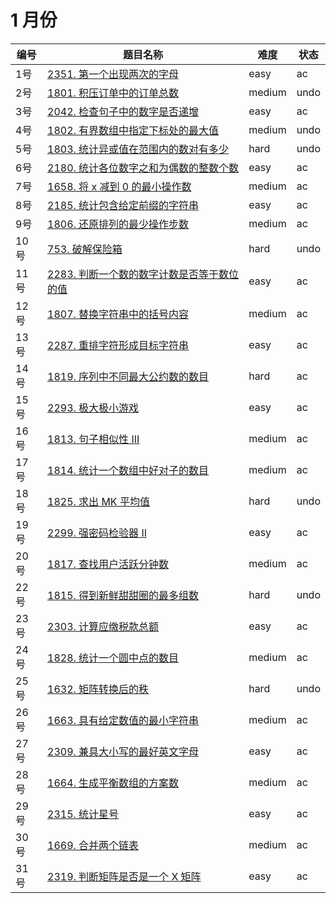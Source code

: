 # 1 月份

**编号**|**题目名称**|**难度**|**状态**
--------|------------|--------|--------
1号|[2351. 第一个出现两次的字母](./第1题%202351.%20第一个出现两次的字母)|easy|ac
2号|[1801. 积压订单中的订单总数](./第2题%201801.%20积压订单中的订单总数母)|medium|undo
3号|[2042. 检查句子中的数字是否递增](./第3题%202042.%20检查句子中的数字是否递增)|easy|ac
4号|[1802. 有界数组中指定下标处的最大值](./第4题%201802.%20有界数组中指定下标处的最大值)|medium|undo
5号|[1803. 统计异或值在范围内的数对有多少](./第5题%201803.%20统计异或值在范围内的数对有多少)|hard|undo
6号|[2180. 统计各位数字之和为偶数的整数个数](./第6题%202180.%20统计各位数字之和为偶数的整数个数)|easy|ac
7号|[1658. 将 x 减到 0 的最小操作数](./1%20月份/第7题%201658.%20将%20x%20减到%200%20的最小操作数)|medium|ac
8号|[2185. 统计包含给定前缀的字符串](./第8题%202185.%20统计包含给定前缀的字符串)|easy|ac
9号|[1806. 还原排列的最少操作步数](./第9题%201806.%20还原排列的最少操作步数)|medium|ac
10号|[753. 破解保险箱](./第10题%20753.%20破解保险箱)|hard|undo
11号|[2283. 判断一个数的数字计数是否等于数位的值](./第11题%202283.%20判断一个数的数字计数是否等于数位的值)|easy|ac
12号|[1807. 替换字符串中的括号内容](./第12题%201807.%20替换字符串中的括号内容)|medium|ac
13号|[2287. 重排字符形成目标字符串](./第13题%202287.%20重排字符形成目标字符串)|easy|ac
14号|[1819. 序列中不同最大公约数的数目](./第14题%201819.%20序列中不同最大公约数的数目)|hard|ac
15号|[2293. 极大极小游戏](./第15题%202293.%20极大极小游戏)|easy|ac
16号|[1813. 句子相似性 III](./第16题%201813.%20句子相似性%20III)|medium|ac
17号|[1814. 统计一个数组中好对子的数目](./第17题%201814.%20统计一个数组中好对子的数目)|medium|ac
18号|[1825. 求出 MK 平均值](./第18题%201825.%20求出%20MK%20平均值)|hard|undo
19号|[2299. 强密码检验器 II](./第19题%202299.%20强密码检验器%20II)|easy|ac
20号|[1817. 查找用户活跃分钟数](./第20题%201817.%20查找用户活跃分钟数)|medium|ac
22号|[1815. 得到新鲜甜甜圈的最多组数](./第22题%201815.%20得到新鲜甜甜圈的最多组数)|hard|undo
23号|[2303. 计算应缴税款总额](./第23题%202303.%20计算应缴税款总额)|easy|ac
24号|[1828. 统计一个圆中点的数目](./第24题%201828.%20统计一个圆中点的数目)|medium|ac
25号|[1632. 矩阵转换后的秩](./第25题%201632.%20矩阵转换后的秩)|hard|undo
26号|[1663. 具有给定数值的最小字符串](./第26题%201663.%20具有给定数值的最小字符串)|medium|ac
27号|[2309. 兼具大小写的最好英文字母](./第27题%202309.%20兼具大小写的最好英文字母)|easy|ac
28号|[1664. 生成平衡数组的方案数](./第28题%201664.%20生成平衡数组的方案数)|medium|ac
29号|[2315. 统计星号](./第29题%202315.%20统计星号)|easy|ac
30号|[1669. 合并两个链表](./第30题%201669.%20合并两个链表)|medium|ac
31号|[2319. 判断矩阵是否是一个 X 矩阵](./第31题%202319.%20判断矩阵是否是一个%20X%20矩阵)|easy|ac
